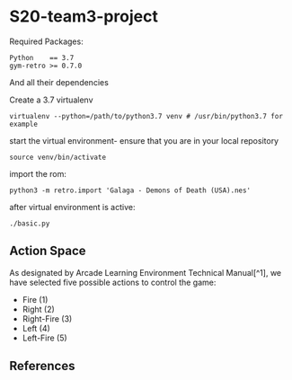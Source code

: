 # S20-team3-project

Required Packages:

    Python    == 3.7
    gym-retro >= 0.7.0
    
And all their dependencies

Create a 3.7 virtualenv

    virtualenv --python=/path/to/python3.7 venv # /usr/bin/python3.7 for example

start the virtual environment- ensure that you are in your local repository

    source venv/bin/activate
    
import the rom:

    python3 -m retro.import 'Galaga - Demons of Death (USA).nes'

after virtual environment is active:

    ./basic.py
    

## Action Space
As designated by Arcade Learning Environment Technical Manual[^1], we have
selected five possible actions to control the game:

- Fire       (1)
- Right      (2)
- Right-Fire (3)
- Left       (4)
- Left-Fire  (5)

## References
[1]: https://github.com/openai/atari-py/blob/master/doc/manual/manual.pdf
